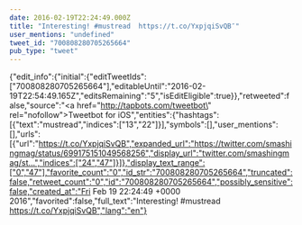 ```yaml
---
date: 2016-02-19T22:24:49.000Z
title: "Interesting! #mustread  https://t.co/YxpjqiSvQB″"
user_mentions: "undefined"
tweet_id: "700808280705265664"
pub_type: "tweet"
---
```

{"edit_info":{"initial":{"editTweetIds":["700808280705265664"],"editableUntil":"2016-02-19T22:54:49.165Z","editsRemaining":"5","isEditEligible":true}},"retweeted":false,"source":"<a href=\"http://tapbots.com/tweetbot\" rel=\"nofollow\">Tweetbot for iΟS</a>","entities":{"hashtags":[{"text":"mustread","indices":["13","22"]}],"symbols":[],"user_mentions":[],"urls":[{"url":"https://t.co/YxpjqiSvQB","expanded_url":"https://twitter.com/smashingmag/status/699175151049568256","display_url":"twitter.com/smashingmag/st…","indices":["24","47"]}]},"display_text_range":["0","47"],"favorite_count":"0","id_str":"700808280705265664","truncated":false,"retweet_count":"0","id":"700808280705265664","possibly_sensitive":false,"created_at":"Fri Feb 19 22:24:49 +0000 2016","favorited":false,"full_text":"Interesting! #mustread  https://t.co/YxpjqiSvQB","lang":"en"}
